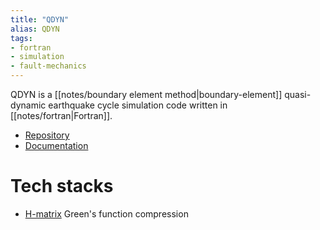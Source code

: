 ```yaml
---
title: "QDYN"
alias: QDYN
tags:
- fortran
- simulation
- fault-mechanics
---
```


QDYN is a [[notes/boundary element method|boundary-element]] quasi-dynamic earthquake cycle simulation code written in [[notes/fortran|Fortran]]. 

- [Repository](https://github.com/ydluo/qdyn)
- [Documentation](https://ydluo.github.io/qdyn/index.html)

# Tech stacks
- [H-matrix](https://github.com/ambrad/hmmvp) Green's function compression